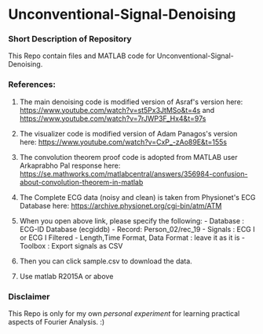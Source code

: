 # Unconventional-Signal-Denoising

### Short Description of Repository
This Repo contain files and MATLAB code for Unconventional-Signal-Denoising. 


### References: 

  1. The main denoising code is modified version of Asraf's version here: 
  https://www.youtube.com/watch?v=st5Px3JtMSo&t=4s 
  and https://www.youtube.com/watch?v=7rJWP3F_Hx4&t=97s


  2. The visualizer code is modified version of Adam Panagos's version here: 
  https://www.youtube.com/watch?v=CxP_-zAo89E&t=155s
  
  
  3. The convolution theorem proof code is adopted from MATLAB user Arkaprabho Pal response here:
  https://se.mathworks.com/matlabcentral/answers/356984-confusion-about-convolution-theorem-in-matlab  
  
  
  4. The Complete ECG data (noisy and clean) is taken from Physionet's ECG Database here: 
  https://archive.physionet.org/cgi-bin/atm/ATM


  5. When you open above link, please specify the following:
    - Database : ECG-ID Database (ecgiddb)
    - Record: Person_02/rec_19
    - Signals : ECG I or ECG I Filtered
    - Length,Time Format, Data Format : leave it as it is
    - Toolbox : Export signals as CSV


   6. Then you can click sample.csv to download the data.


   7. Use matlab R2015A or above

### Disclaimer

This Repo is only for my own *personal experiment* for learning practical aspects of Fourier Analysis. :)
